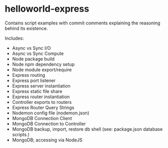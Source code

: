 # helloworld-express
Contains script examples with commit comments explaining the reasoning behind its existence.

Includes:
- Async vs Sync I/O
- Async vs Sync Compute
- Node package build
- Node npm dependency setup
- Node module export/require
- Express routing
- Express port listener
- Express server instantiation
- Express static file share
- Express router instantiation
- Controller exports to routers
- Express Router Query Strings
- Nodemon config file (nodemon.json)
- MongoDB Connection Client
- MongoDB Connection to Controller
- MongoDB backup, import, restore db shell (see: package.json database scripts.)
- MongoDB; accessing via NodeJS